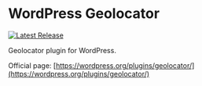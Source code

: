 WordPress Geolocator
==========

[![Latest Release](https://img.shields.io/github/release/masikonis/wordpress-geolocator.svg)](https://github.com/masikonis/wordpress-geolocator/releases)

Geolocator plugin for WordPress.

Official page: [https://wordpress.org/plugins/geolocator/](https://wordpress.org/plugins/geolocator/)